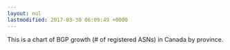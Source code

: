 ```yaml
---
layout: nul
lastmodified: 2017-03-30 06:09:49 +0000
---
```

This is a chart of BGP growth (# of registered ASNs) in Canada by province.

<script src="/static/vendor/Chart.min.js"></script>
<div style="width:90%">
	<div>
		<canvas id="canvas" height="300" width="600"></canvas>
	</div>
</div>

<script>
	var randomScalingFactor = function(){ return Math.round(Math.random()*100)};
	var lineChartData = {
		labels : [1985, 1986, 1987, 1988, 1989, 1990, 1991, 1992, 1993, 1994, 1995, 1996, 1997, 1998, 1999, 2000, 2001, 2002, 2003, 2004, 2005, 2006, 2007, 2008, 2009, 2010, 2011, 2012, 2013, 2014, 2015, 2016, 2017],
		datasets : [
			{
				label: "AB ASNs Assigned",
				fillColor : "rgba(255,0,0,0.2)",
				strokeColor : "rgba(255,0,0,1)",
				pointColor : "rgba(255,0,0,1)",
				pointStrokeColor : "#fff",
				pointHighlightFill : "#fff",
				pointHighlightStroke : "rgba(255,0,0,1)",
				data : [0,0,0,0,1,1,1,1,3,4,4,6,10,11,13,21,28,36,42,48,54,64,72,77,89,94,105,121,139,147,161,171,174]
			},
			{
				label: "BC ASNs Assigned",
				fillColor : "rgba(226, 87, 30,0.2)",
				strokeColor : "rgba(226, 87, 30,1)",
				pointColor : "rgba(226, 87, 30,1)",
				pointStrokeColor : "#fff",
				pointHighlightFill : "#fff",
				pointHighlightStroke : "rgba(226, 87, 30,1)",
				data : [0,0,0,0,1,1,1,1,2,5,7,12,15,17,20,30,35,43,47,49,53,59,67,77,88,98,107,129,150,170,177,190,195]
			},
			{
				label: "MB ASNs Assigned",
				fillColor : "rgba(255, 127, 0,0.2)",
				strokeColor : "rgba(255, 127, 0,1)",
				pointColor : "rgba(255, 127, 0,1)",
				pointStrokeColor : "#fff",
				pointHighlightFill : "#fff",
				pointHighlightStroke : "rgba(255, 127, 0,1)",
				data : [0,0,0,0,0,1,1,1,1,1,1,3,3,5,5,8,13,14,15,17,21,22,26,28,30,30,34,36,49,57,69,77,79]
			},
			{
				label: "NB ASNs Assigned",
				fillColor : "rgba(255, 255, 0,0.2)",
				strokeColor : "rgba(255, 255, 0,1)",
				pointColor : "rgba(255, 255, 0,1)",
				pointStrokeColor : "#fff",
				pointHighlightFill : "#fff",
				pointHighlightStroke : "rgba(255, 255, 0,1)",
				data : [0,0,0,0,0,1,1,1,1,1,1,1,2,2,3,4,4,6,8,10,12,14,17,19,19,19,20,21,21,23,25,27,27]
			},
			{
				label: "NL ASNs Assigned",
				fillColor : "rgba(0, 255, 0,0.2)",
				strokeColor : "rgba(0, 255, 0,1)",
				pointColor : "rgba(0, 255, 0,1)",
				pointStrokeColor : "#fff",
				pointHighlightFill : "#fff",
				pointHighlightStroke : "rgba(0, 255, 0,1)",
				data : [0,0,0,0,0,0,0,0,0,0,0,2,2,3,3,3,3,3,3,3,3,4,6,7,7,9,9,10,12,13,13,14,15]
			},
			{
				label: "NS ASNs Assigned",
				fillColor : "rgba(150, 191, 51,0.2)",
				strokeColor : "rgba(150, 191, 51,1)",
				pointColor : "rgba(150, 191, 51,1)",
				pointStrokeColor : "#fff",
				pointHighlightFill : "#fff",
				pointHighlightStroke : "rgba(150, 191, 51,1)",
				data : [1,1,1,1,1,2,2,2,2,2,3,4,4,7,7,7,9,9,11,12,14,15,17,17,18,21,23,27,27,28,31,32,32]
			},
			{
				label: "NT ASNs Assigned",
				fillColor : "rgba(0, 0, 255,0.2)",
				strokeColor : "rgba(0, 0, 255,1)",
				pointColor : "rgba(0, 0, 255,1)",
				pointStrokeColor : "#fff",
				pointHighlightFill : "#fff",
				pointHighlightStroke : "rgba(0, 0, 255,1)",
				data : [0,0,0,0,0,0,0,0,0,0,0,0,0,0,1,1,2,2,2,2,3,3,3,3,3,3,4,4,4,4,4,4,4]
			},
			{
				label: "ON ASNs Assigned",
				fillColor : "rgba(75, 0, 130,0.2)",
				strokeColor : "rgba(75, 0, 130,1)",
				pointColor : "rgba(75, 0, 130,1)",
				pointStrokeColor : "#fff",
				pointHighlightFill : "#fff",
				pointHighlightStroke : "rgba(75, 0, 130,1)",
				data : [0,1,1,2,3,8,8,10,14,32,47,58,79,94,115,145,184,224,255,299,327,365,395,427,463,504,540,571,620,657,710,759,772]
			},
			{
				label: "PE ASNs Assigned",
				fillColor : "rgba(139, 0, 255,0.2)",
				strokeColor : "rgba(139, 0, 255,1)",
				pointColor : "rgba(139, 0, 255,1)",
				pointStrokeColor : "#fff",
				pointHighlightFill : "#fff",
				pointHighlightStroke : "rgba(139, 0, 255,1)",
				data : [0,0,0,0,0,1,1,1,1,1,1,1,3,3,3,3,3,3,3,3,3,3,3,4,4,5,5,5,5,5,5,5,5]
			},
			{
				label: "QC ASNs Assigned",
				fillColor : "rgba(221,187,205,0.2)",
				strokeColor : "rgba(221,187,205,1)",
				pointColor : "rgba(221,187,205,1)",
				pointStrokeColor : "#fff",
				pointHighlightFill : "#fff",
				pointHighlightStroke : "rgba(221,187,205,1)",
				data : [0,0,0,0,1,2,3,3,4,8,12,16,20,23,29,38,48,52,60,69,80,93,108,126,138,155,178,195,214,232,245,266,272]
			},
			{
				label: "SK ASNs Assigned",
				fillColor : "rgba(231,187,205,0.2)",
				strokeColor : "rgba(231,187,205,1)",
				pointColor : "rgba(231,187,205,1)",
				pointStrokeColor : "#fff",
				pointHighlightFill : "#fff",
				pointHighlightStroke : "rgba(231,187,205,1)",
				data : [0,0,0,0,0,0,0,0,0,1,1,1,1,1,1,2,6,8,11,12,12,15,15,16,17,20,20,21,22,24,27,29,30]
			},
			{
				label: "YT ASNs Assigned",
				fillColor : "rgba(161,227,136,0.2)",
				strokeColor : "rgba(161,227,136,1)",
				pointColor : "rgba(161,227,136,1)",
				pointStrokeColor : "#fff",
				pointHighlightFill : "#fff",
				pointHighlightStroke : "rgba(161,227,136,1)",
				data : [0,0,0,0,0,0,0,0,0,0,1,1,2,2,2,2,3,3,3,3,3,3,3,3,3,3,3,3,3,3,3,3,3]
			}
		]

	}

window.onload = function(){
	var ctx = document.getElementById("canvas").getContext("2d");
	window.myLine = new Chart(ctx).Line(lineChartData, {
		responsive: true,
		animation: true,
		animationEasing: "easeOutBounce",
		multiTooltipTemplate: "<%=datasetLabel%>: <%= value %>"
	});
}

</script>


